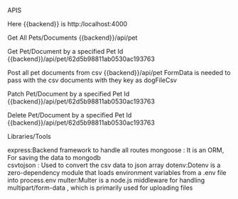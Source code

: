 

APIS

Here {{backend}} is http:/localhost:4000

Get All Pets/Documents
{{backend}}/api/pet

Get Pet/Document by a specified Pet Id
{{backend}}/api/pet/62d5b98811ab0530ac193763

Post all pet documents from csv
{{backend}}/api/pet
FormData is needed to pass with the csv documents with they key as dogFileCsv

Patch Pet/Document by a specified Pet Id
{{backend}}/api/pet/62d5b98811ab0530ac193763

Delete Pet/Document by a specified Pet Id
{{backend}}/api/pet/62d5b98811ab0530ac193763


Libraries/Tools

express:Backend framework to handle all routes
mongoose : It is an ORM, For saving the data to mongodb  
csvtojson : Used to convert the csv data to json array
dotenv:Dotenv is a zero-dependency module that loads environment variables from a .env file into process.env
multer:Multer is a node.js middleware for handling multipart/form-data , which is primarily used for uploading files